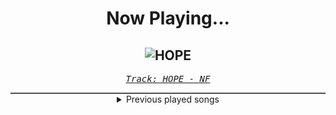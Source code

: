 <div align="center"> 
<h1>Now Playing...</h1>

![HOPE](https://i.scdn.co/image/ab67616d00001e02ff8a4276b3be31c839557439)
--
_<samp><a href="https://open.spotify.com/track/0EgLxY52mpGsXETyEsgVlP">Track: HOPE - NF</a></samp>_

<div style="border: 1px #4B5054 solid"></div>
<details>
  <summary>
    Previous played songs
  </summary>
  <table>
    <thead>
      <tr>
        <th>
          Artist
        </th>
        <th>
          Song
        </th>
        <th>
          Link
        </th>
      </tr>
    </thead>
    <tbody>
      <tr><td>NF</td><td>HOPE</td><td><a href="https://open.spotify.com/track/0EgLxY52mpGsXETyEsgVlP">https://open.spotify.com/track/0EgLxY52mpGsXETyEsgVlP</a></td></tr><tr><td>Lø Spirit</td><td>Down With My Demons</td><td><a href="https://open.spotify.com/track/7wOkXhEBFUb5UwWkudSZ4X">https://open.spotify.com/track/7wOkXhEBFUb5UwWkudSZ4X</a></td></tr><tr><td>Lø Spirit</td><td>Blue</td><td><a href="https://open.spotify.com/track/4ciLriCtPWZPMqgMsLHgmC">https://open.spotify.com/track/4ciLriCtPWZPMqgMsLHgmC</a></td></tr><tr><td>Citizen Soldier</td><td>Limit</td><td><a href="https://open.spotify.com/track/2iZl3q9PkqOs3m5ptIztu7">https://open.spotify.com/track/2iZl3q9PkqOs3m5ptIztu7</a></td></tr><tr><td>Lø Spirit</td><td>Running Up That Hill (A Deal With God)</td><td><a href="https://open.spotify.com/track/4M4q467Jw5eatkFbeWzk4H">https://open.spotify.com/track/4M4q467Jw5eatkFbeWzk4H</a></td></tr><tr><td>Lø Spirit</td><td>Mind Of Mine</td><td><a href="https://open.spotify.com/track/6JhVAGSbmo5rJ1mx6uZieV">https://open.spotify.com/track/6JhVAGSbmo5rJ1mx6uZieV</a></td></tr><tr><td>Ekoh</td><td>HELLO LØNELINESS</td><td><a href="https://open.spotify.com/track/2wqBOYvyOpNVrXq7dOrln3">https://open.spotify.com/track/2wqBOYvyOpNVrXq7dOrln3</a></td></tr><tr><td>Chandler Leighton</td><td>Let It Go (with Lø Spirit)</td><td><a href="https://open.spotify.com/track/7tvEgQTYHph6n8rIoV74gq">https://open.spotify.com/track/7tvEgQTYHph6n8rIoV74gq</a></td></tr><tr><td>3TEETH</td><td>PRESIDENT X</td><td><a href="https://open.spotify.com/track/6old9El1CMwUzALhs4zLuj">https://open.spotify.com/track/6old9El1CMwUzALhs4zLuj</a></td></tr><tr><td>After The Burial</td><td>Behold The Crown</td><td><a href="https://open.spotify.com/track/5PFkELKIBBztVIZYh9eBYT">https://open.spotify.com/track/5PFkELKIBBztVIZYh9eBYT</a></td></tr><tr><td>MyChildren MyBride</td><td>Headshot!</td><td><a href="https://open.spotify.com/track/3MCMHJ0p0tD0eRQC0Wg7Wu">https://open.spotify.com/track/3MCMHJ0p0tD0eRQC0Wg7Wu</a></td></tr><tr><td>Sleep Token</td><td>The Offering</td><td><a href="https://open.spotify.com/track/1lXAzSbRH4VXrqgFuPQSFp">https://open.spotify.com/track/1lXAzSbRH4VXrqgFuPQSFp</a></td></tr><tr><td>Bring Me The Horizon</td><td>Kingslayer (feat. BABYMETAL)</td><td><a href="https://open.spotify.com/track/7CAbF0By0Fpnbiu6Xn5ZF7">https://open.spotify.com/track/7CAbF0By0Fpnbiu6Xn5ZF7</a></td></tr><tr><td>ILLENIUM</td><td>Shivering</td><td><a href="https://open.spotify.com/track/10Q3ASy9okYt85040yV46c">https://open.spotify.com/track/10Q3ASy9okYt85040yV46c</a></td></tr><tr><td>Silent Planet</td><td>Trilogy</td><td><a href="https://open.spotify.com/track/6nlEvyyfT3sV7jadVIC9Pq">https://open.spotify.com/track/6nlEvyyfT3sV7jadVIC9Pq</a></td></tr><tr><td>The Devil Wears Prada</td><td>Assistant To The Regional Manager</td><td><a href="https://open.spotify.com/track/1ZS0Lgc8Esdg0Bf1JO6KF0">https://open.spotify.com/track/1ZS0Lgc8Esdg0Bf1JO6KF0</a></td></tr><tr><td>STARSET</td><td>TRIALS</td><td><a href="https://open.spotify.com/track/23wrmyJ1S2sjeh2dFN5P9k">https://open.spotify.com/track/23wrmyJ1S2sjeh2dFN5P9k</a></td></tr><tr><td>While She Sleeps</td><td>EYE TO EYE</td><td><a href="https://open.spotify.com/track/7xPjw7o7FGf17nYmaGIaPd">https://open.spotify.com/track/7xPjw7o7FGf17nYmaGIaPd</a></td></tr><tr><td>Rammstein</td><td>Sonne</td><td><a href="https://open.spotify.com/track/3gVhsZtseYtY1fMuyYq06F">https://open.spotify.com/track/3gVhsZtseYtY1fMuyYq06F</a></td></tr><tr><td>Motionless In White</td><td>Slaughterhouse (feat. Bryan Garris Of Knocked Loose)</td><td><a href="https://open.spotify.com/track/4DzJ41A6qR14hHtS1djvdX">https://open.spotify.com/track/4DzJ41A6qR14hHtS1djvdX</a></td></tr>
    </tbody>
  </table>
</details>

</div>
